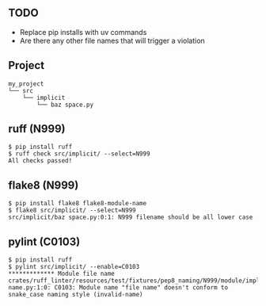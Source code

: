  ## TODO

- Replace pip installs with uv commands
- Are there any other file names that will trigger a violation

## Project

```console
my_project
└── src
    └── implicit
        └── baz space.py
```

## ruff (N999)

```console
$ pip install ruff
$ ruff check src/implicit/ --select=N999
All checks passed!
```

## flake8 (N999)

```console
$ pip install flake8 flake8-module-name
$ flake8 src/implicit/ --select=N999
src/implicit/baz space.py:0:1: N999 filename should be all lower case
```

## pylint (C0103)

```console
$ pip install ruff
$ pylint src/implicit/ --enable=C0103
************* Module file name
crates/ruff_linter/resources/test/fixtures/pep8_naming/N999/module/implicit_namespace/file name.py:1:0: C0103: Module name "file name" doesn't conform to snake_case naming style (invalid-name)
```
